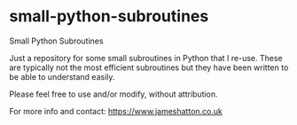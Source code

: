 # small-python-subroutines
Small Python Subroutines

Just a repository for some small subroutines in Python that I re-use. These are typically not the most efficient subroutines but they have been written to be able to understand easily.

Please feel free to use and/or modify, without attribution.

For more info and contact: https://www.jameshatton.co.uk
